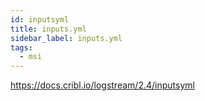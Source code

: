```yaml
---
id: inputsyml
title: inputs.yml
sidebar_label: inputs.yml
tags:
  - msi
---
```


https://docs.cribl.io/logstream/2.4/inputsyml
